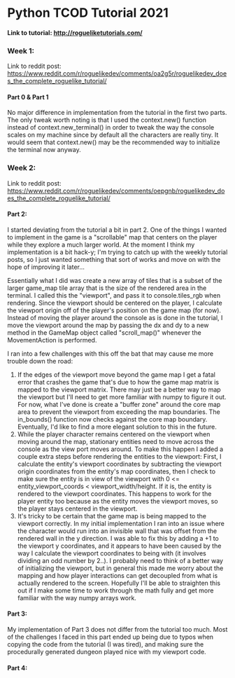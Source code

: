 # Python TCOD Tutorial 2021

#### Link to tutorial: http://rogueliketutorials.com/

### Week 1:

Link to reddit post: https://www.reddit.com/r/roguelikedev/comments/oa2g5r/roguelikedev_does_the_complete_roguelike_tutorial/

#### Part 0 & Part 1

No major difference in implementation from the tutorial in the first two parts. The only tweak worth noting is
that I used the context.new() function instead of context.new_terminal() in order to tweak the way the console scales 
on my machine since by default all the characters are really tiny. It would seem that context.new() may be the 
recommended way to initialize the terminal now anyway. 

### Week 2:

Link to reddit post: https://www.reddit.com/r/roguelikedev/comments/oepgnb/roguelikedev_does_the_complete_roguelike_tutorial/

#### Part 2:

I started deviating from the tutorial a bit in part 2. One of the things I wanted to implement in the game is a
"scrollable" map that centers on the player while they explore a much larger world. At the moment I think my
implementation is a bit hack-y; I'm trying to catch up with the weekly tutorial posts, so I just wanted something that 
sort of works and move on with the hope of improving it later...

Essentially what I did was create a new array of tiles that is a subset of the larger game_map tile array that is the
size of the rendered area in the terminal. I called this the "viewport", and pass it to console.tiles_rgb when 
rendering. Since the viewport should be centered on the player, I calculate the viewport origin off of the player's 
position on the game map (for now). Instead of moving the player around the console as is done in the tutorial, I 
move the viewport around the map by passing the dx and dy to a new method in the GameMap object called "scroll_map()" 
whenever the MovementAction is performed. 

I ran into a few challenges with this off the bat that may cause me more trouble down the road:
1. If the edges of the viewport move beyond the game map I get a fatal error that crashes the game that's due to how the
   game map matrix is mapped to the viewport matrix. There may just be a better way to map the viewport but I'll need
   to get more familiar with numpy to figure it out. For now, what I've done is create a "buffer zone" around the core
   map area to prevent the viewport from exceeding the map boundaries. The in_bounds() function now checks against the
   core map boundary. Eventually, I'd like to find a more elegant solution to this in the future.
2. While the player character remains centered on the viewport when moving around the map, stationary entities need to
   move across the console as the view port moves around. To make this happen I added a couple extra steps before 
   rendering the entities to the viewport: First, I calculate the entity's viewport coordinates by subtracting the 
   viewport origin coordinates from the entity's map coordinates, then I check to make sure the entity is in view of the 
   viewport with 0 <= entity_viewport_coords < viewport_width/height. If it is, the entity is rendered to the viewport 
   coordinates. This happens to work for the player entity too because as the entity moves the viewport moves, so the 
   player stays centered in the viewport. 
3. It's tricky to be certain that the game map is being mapped to the viewport correctly. In my initial implementation I
   ran into an issue where the character would run into an invisible wall that was offset from the rendered wall in the
   y direction. I was able to fix this by adding a +1 to the viewport y coordinates, and it appears to have been
   caused by the way I calculate the viewport coordinates to being with (it involves dividing an odd number by 2..).
   I probably need to think of a better way of initializing the viewport, but in general this made me worry about the
   mapping and how player interactions can get decoupled from what is actually rendered to the screen. Hopefully I'll
   be able to straighten this out if I make some time to work through the math fully and get more familiar with the way
   numpy arrays work. 

#### Part 3:

My implementation of Part 3 does not differ from the tutorial too much. Most of the challenges I faced in this part
ended up being due to typos when copying the code from the tutorial (I was tired), and making sure the procedurally 
generated dungeon played nice with my viewport code. 

#### Part 4:


